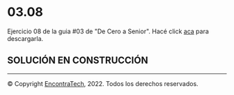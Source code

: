# 03.08

Ejercicio 08 de la guia #03 de "De Cero a Senior". Hacé click [aca](https://guias.encontratech.com.ar) para descargarla.


## SOLUCIÓN EN CONSTRUCCIÓN


***
© Copyright [EncontraTech](https://www.encontraTech.com.ar), 2022. Todos los derechos reservados.